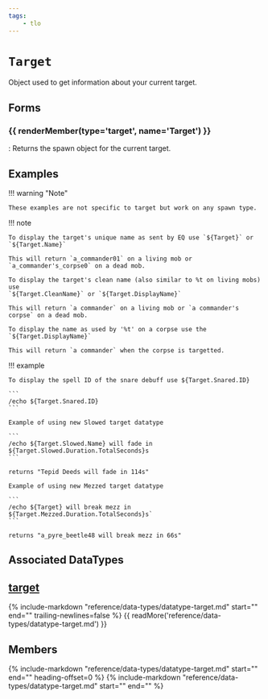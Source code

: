 ```yaml
---
tags:
    - tlo
---
```

# `Target`

<!--tlo-desc-start-->
Object used to get information about your current target.
<!--tlo-desc-end-->
## Forms
<!--tlo-forms-start-->
### {{ renderMember(type='target', name='Target') }}

:   Returns the spawn object for the current target.
<!--tlo-forms-end-->

## Examples

!!! warning "Note"

    These examples are not specific to target but work on any spawn type.

!!! note

    To display the target's unique name as sent by EQ use `${Target}` or `${Target.Name}`

    This will return `a_commander01` on a living mob or `a_commander's_corpse0` on a dead mob.

    To display the target's clean name (also similar to %t on living mobs) use
    `${Target.CleanName}` or `${Target.DisplayName}`

    This will return `a commander` on a living mob or `a commander's corpse` on a dead mob.

    To display the name as used by '%t' on a corpse use the `${Target.DisplayName}`

    This will return `a commander` when the corpse is targetted.

!!! example

    To display the spell ID of the snare debuff use ${Target.Snared.ID}

    ```
    /echo ${Target.Snared.ID}
    ```

    Example of using new Slowed target datatype

    ```
    /echo ${Target.Slowed.Name} will fade in ${Target.Slowed.Duration.TotalSeconds}s
    ```

    returns "Tepid Deeds will fade in 114s"

    Example of using new Mezzed target datatype

    ```
    /echo ${Target} will break mezz in ${Target.Mezzed.Duration.TotalSeconds}s`
    ```

    returns "a_pyre_beetle48 will break mezz in 66s"

## Associated DataTypes

## [target](../data-types/datatype-target.md)
{%
  include-markdown "reference/data-types/datatype-target.md"
  start="<!--dt-desc-start-->"
  end="<!--dt-desc-end-->"
  trailing-newlines=false
%} {{ readMore('reference/data-types/datatype-target.md') }}

<h2>Members</h2>
{%
  include-markdown "reference/data-types/datatype-target.md"
  start="<!--dt-members-start-->"
  end="<!--dt-members-end-->"
  heading-offset=0
%}
{%
  include-markdown "reference/data-types/datatype-target.md"
  start="<!--dt-linkrefs-start-->"
  end="<!--dt-linkrefs-end-->"
%}

<!--tlo-linkrefs-start-->
[target]: ../data-types/datatype-target.md
<!--tlo-linkrefs-end-->

